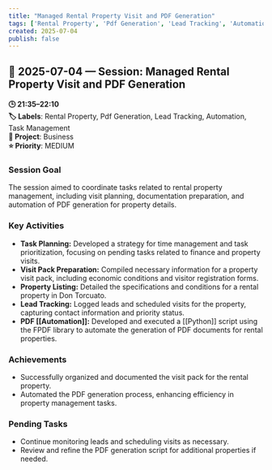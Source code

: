 ```yaml
---
title: "Managed Rental Property Visit and PDF Generation"
tags: ['Rental Property', 'Pdf Generation', 'Lead Tracking', 'Automation', 'Task Management']
created: 2025-07-04
publish: false
---
```


## 📅 2025-07-04 — Session: Managed Rental Property Visit and PDF Generation

**🕒 21:35–22:10**  
**🏷️ Labels**: Rental Property, Pdf Generation, Lead Tracking, Automation, Task Management  
**📂 Project**: Business  
**⭐ Priority**: MEDIUM  


### Session Goal
The session aimed to coordinate tasks related to rental property management, including visit planning, documentation preparation, and automation of PDF generation for property details.

### Key Activities
- **Task Planning:** Developed a strategy for time management and task prioritization, focusing on pending tasks related to finance and property visits.
- **Visit Pack Preparation:** Compiled necessary information for a property visit pack, including economic conditions and visitor registration forms.
- **Property Listing:** Detailed the specifications and conditions for a rental property in Don Torcuato.
- **Lead Tracking:** Logged leads and scheduled visits for the property, capturing contact information and priority status.
- **PDF [[Automation]]:** Developed and executed a [[Python]] script using the FPDF library to automate the generation of PDF documents for rental properties.

### Achievements
- Successfully organized and documented the visit pack for the rental property.
- Automated the PDF generation process, enhancing efficiency in property management tasks.

### Pending Tasks
- Continue monitoring leads and scheduling visits as necessary.
- Review and refine the PDF generation script for additional properties if needed.
